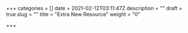 +++
categories = []
date = 2021-02-12T03:11:47Z
description = ""
draft = true
slug = ""
title = "Extra New Resource"
weight = "0"

+++
